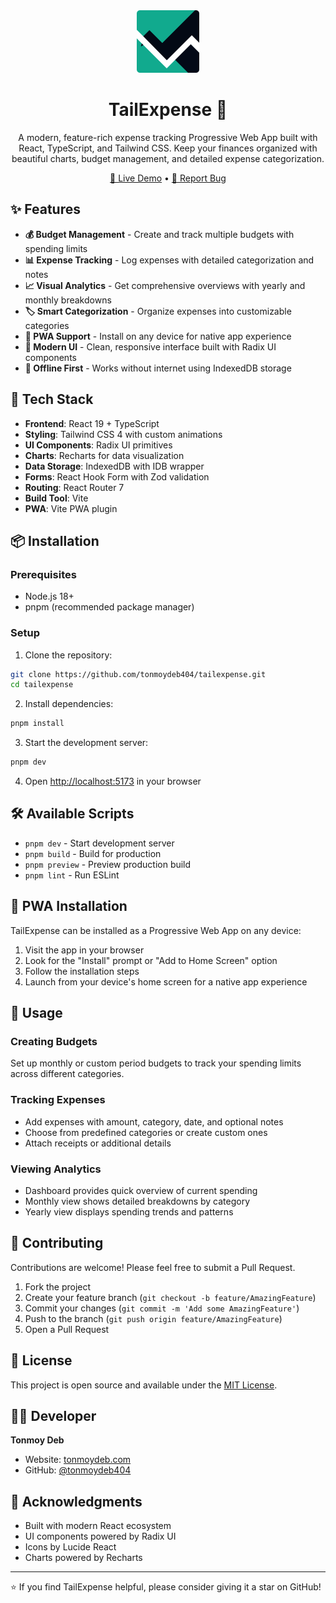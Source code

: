<div align="center">
  <img src="./public/brand/logo-mini.svg" alt="TailExpense Logo" width="100" height="100" />
  
  # TailExpense 💸
  
  A modern, feature-rich expense tracking Progressive Web App built with React, TypeScript, and Tailwind CSS. Keep your finances organized with beautiful charts, budget management, and detailed expense categorization.
  
  [🚀 Live Demo](https://tailexpense.tonmoydeb.com) • [🐛 Report Bug](https://github.com/tonmoydeb404/tailexpense/issues)
</div>

## ✨ Features

- **💰 Budget Management** - Create and track multiple budgets with spending limits
- **📊 Expense Tracking** - Log expenses with detailed categorization and notes
- **📈 Visual Analytics** - Get comprehensive overviews with yearly and monthly breakdowns
- **🏷️ Smart Categorization** - Organize expenses into customizable categories
- **📱 PWA Support** - Install on any device for native app experience
- **🌙 Modern UI** - Clean, responsive interface built with Radix UI components
- **💾 Offline First** - Works without internet using IndexedDB storage

## 🚀 Tech Stack

- **Frontend**: React 19 + TypeScript
- **Styling**: Tailwind CSS 4 with custom animations
- **UI Components**: Radix UI primitives
- **Charts**: Recharts for data visualization
- **Data Storage**: IndexedDB with IDB wrapper
- **Forms**: React Hook Form with Zod validation
- **Routing**: React Router 7
- **Build Tool**: Vite
- **PWA**: Vite PWA plugin

## 📦 Installation

### Prerequisites

- Node.js 18+
- pnpm (recommended package manager)

### Setup

1. Clone the repository:

```bash
git clone https://github.com/tonmoydeb404/tailexpense.git
cd tailexpense
```

2. Install dependencies:

```bash
pnpm install
```

3. Start the development server:

```bash
pnpm dev
```

4. Open [http://localhost:5173](http://localhost:5173) in your browser

## 🛠️ Available Scripts

- `pnpm dev` - Start development server
- `pnpm build` - Build for production
- `pnpm preview` - Preview production build
- `pnpm lint` - Run ESLint

## 📱 PWA Installation

TailExpense can be installed as a Progressive Web App on any device:

1. Visit the app in your browser
2. Look for the "Install" prompt or "Add to Home Screen" option
3. Follow the installation steps
4. Launch from your device's home screen for a native app experience

## 🎯 Usage

### Creating Budgets

Set up monthly or custom period budgets to track your spending limits across different categories.

### Tracking Expenses

- Add expenses with amount, category, date, and optional notes
- Choose from predefined categories or create custom ones
- Attach receipts or additional details

### Viewing Analytics

- Dashboard provides quick overview of current spending
- Monthly view shows detailed breakdowns by category
- Yearly view displays spending trends and patterns

## 🤝 Contributing

Contributions are welcome! Please feel free to submit a Pull Request.

1. Fork the project
2. Create your feature branch (`git checkout -b feature/AmazingFeature`)
3. Commit your changes (`git commit -m 'Add some AmazingFeature'`)
4. Push to the branch (`git push origin feature/AmazingFeature`)
5. Open a Pull Request

## 📄 License

This project is open source and available under the [MIT License](LICENSE).

## 👨‍💻 Developer

**Tonmoy Deb**

- Website: [tonmoydeb.com](https://tonmoydeb.com)
- GitHub: [@tonmoydeb404](https://github.com/tonmoydeb404)

## 🙏 Acknowledgments

- Built with modern React ecosystem
- UI components powered by Radix UI
- Icons by Lucide React
- Charts powered by Recharts

---

⭐ If you find TailExpense helpful, please consider giving it a star on GitHub!
